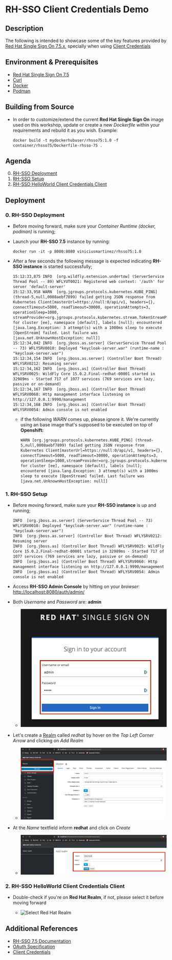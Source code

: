 # RH-SSO Client Credentials Demo

## Description

The following is intended to showcase some of the key features provided by [Red Hat Single Sign On 7.5.x](https://access.redhat.com/products/red-hat-single-sign-on), specially when using [Client Credentials](https://datatracker.ietf.org/doc/html/rfc6749#section-1.3.4)

## Environment & Prerequisites

- [Red Hat Single Sign On 7.5](https://access.redhat.com/products/red-hat-single-sign-on)
- [Curl](https://curl.se/)
- [Docker](https://www.docker.com/)
- [Podman](https://podman.io/)

## Building from Source

* In order to customize/extend the current **Red Hat Single Sign On** image used on this workshop, update or create a new *Dockerfile* within your requirements and rebuild it as you wish. Example:

  ```
  docker build -t mydockerhubuser/rhsso75:1.0 -f container/rhsso75/Dockerfile-rhsso-75 .
  ```

## Agenda

0. [RH-SSO Deployment](#clientcredentials-step-0)
1. [RH-SSO Setup](#clientcredentials-step-1)
2. [RH-SSO HelloWorld Client Credentials Client](#clientcredentials-step-2)

## Deployment

### 0. RH-SSO Deployment <a name="clientcredentials-step-0">

* Before moving forward, make sure your *Container Runtime (docker, podman)* is running;

* Launch your **RH-SSO 7.5** instance by running:

  ```
  docker run -it -p 8080:8080 viniciusmartinez/rhsso75:1.0
  ```

* After a few seconds the following message is expected indicating **RH-SSO instance** is started successfully;

  ```
  15:12:33,875 INFO  [org.wildfly.extension.undertow] (ServerService Thread Pool -- 89) WFLYUT0021: Registered web context: '/auth' for server 'default-server'
  15:12:33,958 WARN  [org.jgroups.protocols.kubernetes.KUBE_PING] (thread-5,null,0008aebf7899) failed getting JSON response from Kubernetes Client[masterUrl=https://null:0/api/v1, headers={}, connectTimeout=5000, readTimeout=30000, operationAttempts=3, operationSleep=1000, streamProvider=org.jgroups.protocols.kubernetes.stream.TokenStreamProvider@412f8410] for cluster [ee], namespace [default], labels [null]; encountered [java.lang.Exception: 3 attempt(s) with a 1000ms sleep to execute [OpenStream] failed. Last failure was [java.net.UnknownHostException: null]]
  15:12:34,042 INFO  [org.jboss.as.server] (ServerService Thread Pool -- 73) WFLYSRV0010: Deployed "keycloak-server.war" (runtime-name : "keycloak-server.war")
  15:12:34,154 INFO  [org.jboss.as.server] (Controller Boot Thread) WFLYSRV0212: Resuming server
  15:12:34,162 INFO  [org.jboss.as] (Controller Boot Thread) WFLYSRV0025: WildFly Core 15.0.2.Final-redhat-00001 started in 32989ms - Started 717 of 1077 services (769 services are lazy, passive or on-demand)
  15:12:34,167 INFO  [org.jboss.as] (Controller Boot Thread) WFLYSRV0060: Http management interface listening on http://127.0.0.1:9990/management
  15:12:34,168 INFO  [org.jboss.as] (Controller Boot Thread) WFLYSRV0054: Admin console is not enabled
  ```

  * if the following *WARN* comes up, please ignore it. We're currently using an base image that's supposed to be executed on top of **Openshift:**

    ```
    WARN [org.jgroups.protocols.kubernetes.KUBE_PING] (thread-5,null,0008aebf7899) failed getting JSON response from Kubernetes Client[masterUrl=https://null:0/api/v1, headers={}, connectTimeout=5000, readTimeout=30000, operationAttempts=3, operationSleep=1000,streamProvider=org.jgroups.protocols.kubernetes.stream.TokenStreamProvider@412f8410] for cluster [ee], namespace [default], labels [null]; encountered [java.lang.Exception: 3 attempt(s) with a 1000ms sleep to execute [OpenStream] failed. Last failure was [java.net.UnknownHostException: null]]
    ```

### 1. RH-SSO Setup <a name="clientcredentials-step-1">

* Before moving forward, make sure your **RH-SSO instance** is up and running;

  ```
  INFO  [org.jboss.as.server] (ServerService Thread Pool -- 73) WFLYSRV0010: Deployed "keycloak-server.war" (runtime-name : "keycloak-server.war")
  INFO  [org.jboss.as.server] (Controller Boot Thread) WFLYSRV0212: Resuming server
  INFO  [org.jboss.as] (Controller Boot Thread) WFLYSRV0025: WildFly Core 15.0.2.Final-redhat-00001 started in 32989ms - Started 717 of 1077 services (769 services are lazy, passive or on-demand)
  INFO  [org.jboss.as] (Controller Boot Thread) WFLYSRV0060: Http management interface listening on http://127.0.0.1:9990/management
  INFO  [org.jboss.as] (Controller Boot Thread) WFLYSRV0054: Admin console is not enabled
  ```

* Access **RH-SSO Admin Console** by hitting on your *browser*: [http://localhost:8080/auth/admin/](http://localhost:8080/auth/admin/)

* Both *Username* and *Password* are: **admin**

  * ![Admin Console Login](images/Setup/admin_console_login.png)

* Let's create a [Realm](https://access.redhat.com/documentation/en-us/red_hat_single_sign-on/7.5/html-single/getting_started_guide/index#creating-first-realm_ ) called *redhat* by hover on the *Top Left Corner Arrow* and clicking on *Add Realm*

  * ![Create Realm](images/Setup/create_realm.png)

* At the *Name* textfield inform **redhat** and click on *Create*

  * ![Red Hat Realm](images/Setup/redhat_realm.png)

### 2. RH-SSO HelloWorld Client Credentials Client <a name="clientcredentials-step-2">

* Double-check if you're on **Red Hat Realm**, if not, please select it before moving forward

  * ![Select Red Hat Realm](images/HelloWorldClientCredentialsClient/create_realm.png)

## Additional References <a name="additional-references">

- [RH-SSO 7.5 Documentation](https://access.redhat.com/documentation/en-us/red_hat_single_sign-on/7.5)
- [OAuth Specification](https://datatracker.ietf.org/doc/html/rfc6749)
- [Client Credentials](https://datatracker.ietf.org/doc/html/rfc6749#section-1.3.4)
